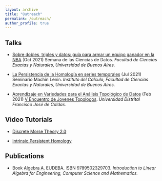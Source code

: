 ```yaml
---
layout: archive
title: "Outreach"
permalink: /outreach/
author_profile: true
---
```



## Talks

* [Sobre dobles, triples y datos: guía para armar un equipo ganador en la NBA](https://www.youtube.com/watch?v=8EDJNRZtxZs&list=PL0CgMPgsgatX5rXQyJfyDRhyvIQRe0tmI) (Oct 2021) Semana de las Ciencias de Datos. _Facultad de Ciencias Exactas y Naturales, Universidad de Buenos Aires._

* [La Persistencia de la Homología en series temporales](https://www.youtube.com/watch?v=f_Npg6HNSn0&t=59s) (Jul 2021) Seminario Machin Lenin. _Instituto del Calculo, Facultad de Ciencias Exactas y Naturales, Universidad de Buenos Aires._

* [Aprendizaje en Variedades para el Análisis Topológico de Datos](http://ximenafernandez.github.io/files/V_Encuentro_de_Jovenes_Topologos_Colombia.pdf) (Feb 2021) [V Encuentro de Jovenes Topologos](https://semlotoud2.wixsite.com/top5/bienvenido). _Universidad Distrital Francisco José de Caldas._



## Video Tutorials

* [Discrete Morse Theory 2.0](https://www.youtube.com/watch?v=mZ2FIyg7NJ4)

* [Intrinsic Persistent Homology](https://www.youtube.com/watch?v=1lP9ndiM60o)



## Publications

* Book [Algebra A.](https://www.eudeba.com.ar/E-book/9789502329703/%C3%81lgebra+A) EUDEBA. ISBN 9789502329703. 
<i>Introduction to Linear Algebra for Engineering, Computer Science and Mathematics.</i>
